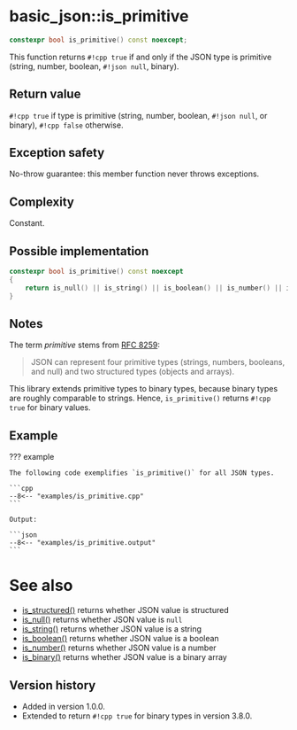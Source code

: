 # basic_json::is_primitive

```cpp
constexpr bool is_primitive() const noexcept;
```

This function returns `#!cpp true` if and only if the JSON type is primitive (string, number, boolean, `#!json null`,
binary).
    
## Return value

`#!cpp true` if type is primitive (string, number, boolean, `#!json null`, or binary), `#!cpp false` otherwise.

## Exception safety

No-throw guarantee: this member function never throws exceptions.

## Complexity

Constant.

## Possible implementation

```cpp
constexpr bool is_primitive() const noexcept
{
    return is_null() || is_string() || is_boolean() || is_number() || is_binary();
}
```

## Notes

The term *primitive* stems from [RFC 8259](https://tools.ietf.org/html/rfc8259):

> JSON can represent four primitive types (strings, numbers, booleans, and null) and two structured types (objects and
> arrays).

This library extends primitive types to binary types, because binary types are  roughly comparable to strings. Hence,
`is_primitive()` returns `#!cpp true` for binary values.

## Example

??? example

    The following code exemplifies `is_primitive()` for all JSON types.
    
    ```cpp
    --8<-- "examples/is_primitive.cpp"
    ```
    
    Output:
    
    ```json
    --8<-- "examples/is_primitive.output"
    ```

# See also

- [is_structured()](is_structured.md) returns whether JSON value is structured
- [is_null()](is_null.md) returns whether JSON value is `null`
- [is_string()](is_string.md) returns whether JSON value is a string
- [is_boolean()](is_boolean.md) returns whether JSON value is a boolean
- [is_number()](is_number.md) returns whether JSON value is a number
- [is_binary()](is_binary.md) returns whether JSON value is a binary array

## Version history

- Added in version 1.0.0.
- Extended to return `#!cpp true` for binary types in version 3.8.0.
